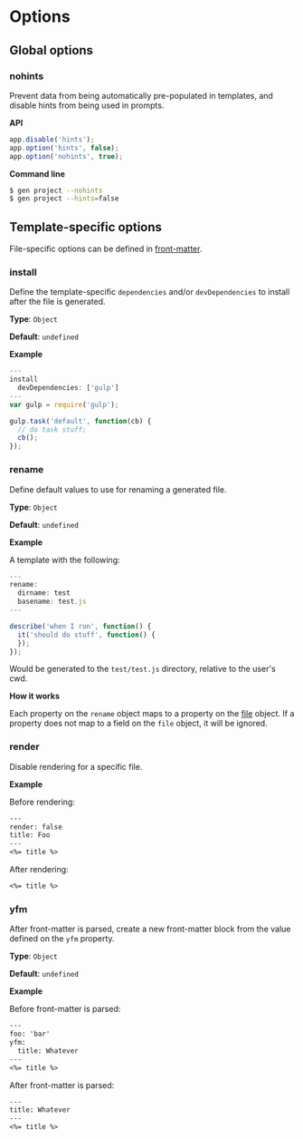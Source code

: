 # Options

## Global options

### nohints

Prevent data from being automatically pre-populated in templates, and disable hints from being used in prompts.

**API**

```js
app.disable('hints');
app.option('hints', false);
app.option('nohints', true);
```

**Command line**

```sh
$ gen project --nohints
$ gen project --hints=false
```

## Template-specific options

File-specific options can be defined in [front-matter](front-matter.md).

### install

Define the template-specific `dependencies` and/or `devDependencies` to install after the file is generated.

**Type**: `Object`

**Default**: `undefined`

**Example**

```js
---
install
  devDependencies: ['gulp']
---
var gulp = require('gulp');

gulp.task('default', function(cb) {
  // do task stuff;
  cb();
});
```

### rename

Define default values to use for renaming a generated file.

**Type**: `Object`

**Default**: `undefined`

**Example**

A template with the following:

```js
---
rename:
  dirname: test
  basename: test.js
---

describe('when I run', function() {
  it('should do stuff', function() {
  });
});
```

Would be generated to the `test/test.js` directory, relative to the user's cwd.

**How it works**

Each property on the `rename` object maps to a property on the [file](file.md) object. If a property does not map to a field on the `file` object, it will be ignored.

### render

Disable rendering for a specific file.

**Example**

Before rendering:

```handlebars
---
render: false
title: Foo
---
<%= title %>
```

After rendering:

```handlebars
<%= title %>
```

### yfm

After front-matter is parsed, create a new front-matter block from the value defined on the `yfm` property.

**Type**: `Object`

**Default**: `undefined`

**Example**

Before front-matter is parsed:

```handlebars
---
foo: 'bar'
yfm: 
  title: Whatever
---
<%= title %>
```

After front-matter is parsed:

```handlebars
---
title: Whatever
---
<%= title %>
```